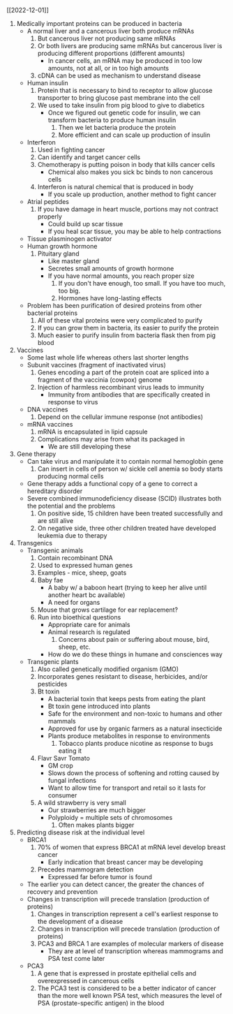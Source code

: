 [[2022-12-01]]

1. Medically important proteins can be produced in bacteria
	- A normal liver and a cancerous liver both produce mRNAs
		1. But cancerous liver not producing same mRNAs
		2. Or both livers are producing same mRNAs but cancerous liver is producing different proportions (different amounts)
			- In cancer cells, an mRNA may be produced in too low amounts, not at all, or in too high amounts
		3. cDNA can be used as mechanism to understand disease
	- Human insulin
		1. Protein that is necessary to bind to receptor to allow glucose transporter to bring glucose past membrane into the cell
		2. We used to take insulin from pig blood to give to diabetics
			- Once we figured out genetic code for insulin, we can transform bacteria to produce human insulin
				1. Then we let bacteria produce the protein
				2. More efficient and can scale up production of insulin
	- Interferon
		1. Used in fighting cancer
		2. Can identify and target cancer cells
		3. Chemotherapy is putting poison in body that kills cancer cells
			- Chemical also makes you sick bc binds to non cancerous cells
		4. Interferon is natural chemical that is produced in body
			- If you scale up production, another method to fight cancer
	- Atrial peptides
		1. If you have damage in heart muscle, portions may not contract properly
			- Could build up scar tissue
			- If you heal scar tissue, you may be able to help contractions
	- Tissue plasminogen activator
	- Human growth hormone
		1. Pituitary gland
			- Like master gland
			- Secretes small amounts of growth hormone
			- If you have normal amounts, you reach proper size
				1. If you don't have enough, too small. If you have too much, too big.
				2. Hormones have long-lasting effects
	- Problem has been purification of desired proteins from other bacterial proteins
		1. All of these vital proteins were very complicated to purify
		2. If you can grow them in bacteria, its easier to purify the protein
		3. Much easier to purify insulin from bacteria flask then from pig blood
2. Vaccines
	- Some last whole life whereas others last shorter lengths
	- Subunit vaccines (fragment of inactivated virus)
		1. Genes encoding a part of the protein coat are spliced into a fragment of the vaccinia (cowpox) genome
		2. Injection of harmless recombinant virus leads to immunity
			- Immunity from antibodies that are specifically created in response to virus
	- DNA vaccines
		1. Depend on the cellular immune response (not antibodies)
	- mRNA vaccines
		1. mRNA is encapsulated in lipid capsule 
		2. Complications may arise from what its packaged in
			- We are still developing these
3. Gene therapy
	- Can take virus and manipulate it to contain normal hemoglobin gene
		1. Can insert in cells of person w/ sickle cell anemia so body starts producing normal cells
	- Gene therapy adds a functional copy of a gene to correct a hereditary disorder
	- Severe combined immunodeficiency disease (SCID) illustrates both the potential and the problems
		1. On positive side, 15 children have been treated successfully and are still alive
		2. On negative side, three other children treated have developed leukemia due to therapy
4. Transgenics
	- Transgenic animals
		1. Contain recombinant DNA
		2. Used to expressed human genes
		3. Examples - mice, sheep, goats
		4. Baby fae
			- A baby w/ a baboon heart (trying to keep her alive until another heart bc available)
			- A need for organs
		5. Mouse that grows cartilage for ear replacement?
		6. Run into bioethical questions
			- Appropriate care for animals
			- Animal research is regulated
				1. Concerns about pain or suffering about mouse, bird, sheep, etc.
			- How do we do these things in humane and consciences way
	- Transgenic plants
		1. Also called genetically modified organism (GMO)
		2. Incorporates genes resistant to disease, herbicides, and/or pesticides
		3. Bt toxin
			- A bacterial toxin that keeps pests from eating the plant
			- Bt toxin gene introduced into plants
			- Safe for the environment and non-toxic to humans and other mammals
			- Approved for use by organic farmers as a natural insecticide
			- Plants produce metabolites in response to environments
				1. Tobacco plants produce nicotine as response to bugs eating it
		1. Flavr Savr Tomato
			- GM crop
			- Slows down the process of softening and rotting caused by fungal infections
			- Want to allow time for transport and retail so it lasts for consumer
		2. A wild strawberry is very small
			- Our strawberries are much bigger
			- Polyploidy = multiple sets of chromosomes
				1. Often makes plants bigger
4. Predicting disease risk at the individual level
	- BRCA1
		1. 70% of women that express BRCA1 at mRNA level develop breast cancer
			- Early indication that breast cancer may be developing
		2. Precedes mammogram detection 
			- Expressed far before tumor is found
	- The earlier you can detect cancer, the greater the chances of recovery and prevention
	- Changes in transcription will precede translation (production of proteins)
		1. Changes in transcription represent a cell's earliest response to the development of a disease
		2. Changes in transcription will precede translation (production of proteins)
		3. PCA3 and BRCA 1 are examples of molecular markers of disease
			- They are at level of transcription whereas mammograms and PSA test come later
	- PCA3
		1. A gene that is expressed in prostate epithelial cells and overexpressed in cancerous cells
		2. The PCA3 test is considered to be a better indicator of cancer than the more well known PSA test, which measures the level of PSA (prostate-specific antigen) in the blood